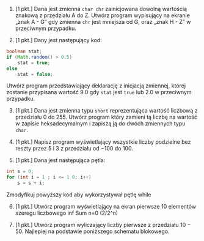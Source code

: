1. [1 pkt.] Dana jest zmienna `char chr` zainicjowana dowolną wartością znakową z przedziału A do Z. Utwórz program wypisujący na ekranie „znak A - G” gdy zmienna `chr` jest mniejsza od G, oraz „znak H - Z” w przeciwnym przypadku.

2. [1 pkt.] Dany jest następujący kod:
``` java
boolean stat;
if (Math.random() > 0.5)
    stat = true;
else
    stat = false;
```

Utwórz program przedstawiający deklarację z inicjacją zmiennej, której zostanie przypisana wartość 9.0 gdy `stat` jest `true` lub 2.0 w przeciwnym przypadku.

3. [1 pkt.] Dana jest zmienna typu `short` reprezentująca wartość liczbową z przedziału 0 do 255. Utwórz program który zamieni tą liczbę na wartość w zapisie heksadecymalnym i zapiszą ją do dwóch zmiennych typu `char`.

4. [1 pkt.] Napisz program wyświetlający wszystkie liczby podzielne bez reszty przez 5 i 3 z przedziału od −100 do 100.

5. [1 pkt.] Dana jest następująca pętla:

``` java
int s = 0;
for (int i = 1 ; i <= 1 0; i++)
    s = s + i;
```
Zmodyfikuj powyższy kod aby wykorzystywał pętlę while

6. [1 pkt.] Utwórz program wyświetlający na ekran pierwsze 10 elementów szeregu liczbowego inf Sum n=0 (2/2^n)

7. [1 pkt.] Utwórz program wyliczający liczby pierwsze z przedziału 10 − 50. Najlepiej na podstawie poniższego schematu blokowego.